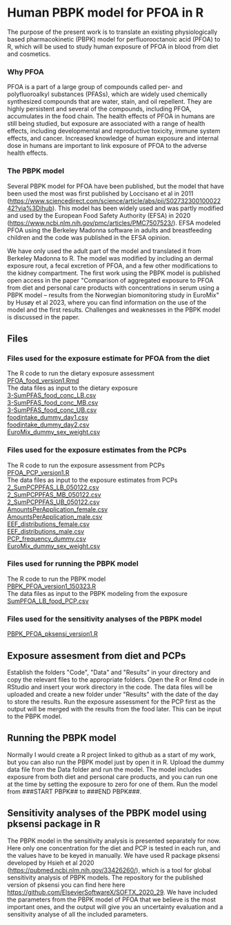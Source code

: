 # Human PBPK model for PFOA in R

The purpose of the present work is to translate an existing physiologically based pharmacokinetic (PBPK) model for perfluorooctanoic acid (PFOA) to R, which will be used to study human exposure of PFOA in blood from diet and cosmetics.

### Why PFOA
PFOA is a part of a large group of compounds called per- and polyfluoroalkyl substances (PFASs), which are widely used chemically synthesized compounds that are water, stain, and oil repellent. They are highly persistent and several of the compounds, including PFOA, accumulates in the food chain. The health effects of PFOA in humans are still being studied, but exposure are associated with a range of health effects, including developmental and reproductive toxicity, immune system effects, and cancer. Increased knowledge of human exposure and internal dose in humans are important to link exposure of PFOA to the adverse health effects.

### The PBPK model
Several PBPK model for PFOA have been published, but the model that have been used the most was first published by Loccisano et al in 2011 (https://www.sciencedirect.com/science/article/abs/pii/S0273230010002242?via%3Dihub). This model has been widely used and was partly modified and used by the European Food Safety Authority (EFSA) in 2020 (https://www.ncbi.nlm.nih.gov/pmc/articles/PMC7507523/). EFSA modeled PFOA using the Berkeley Madonna software in adults and breastfeeding children and the code was published in the EFSA opinion. 

We have only used the adult part of the model and translated it from Berkeley Madonna to R. The model was modified by including an dermal exposure rout, a fecal excretion of PFOA, and a few other modifications to the kidney compartment. The first work using the PBPK model is published open access in the paper "Comparison of aggregated exposure to PFOA  from diet  and personal care products with concentrations in serum using a PBPK model – results from the Norwegian biomonitoring study in EuroMix" by Husøy et al 2023, where you can find information on the use of the model and the first results. 
Challenges and weaknesses in the PBPK model is discussed in the paper.


## Files

### Files used for the exposure estimate for PFOA from the diet
The R code to run the dietary exposure assessment  
[PFOA_food_version1.Rmd](https://github.com/TrineHusoy/PBPK_PFOA/blob/main/Code/PFOA_food_version1.Rmd)  
The data files as input to the dietary exposure  
[3-SumPFAS_food_conc_LB.csv](https://github.com/TrineHusoy/PBPK_PFOA/blob/main/Data/3-SumPFAS_food_conc_LB.csv)  
[3-SumPFAS_food_conc_MB.csv](https://github.com/TrineHusoy/PBPK_PFOA/blob/main/Data/3-SumPFAS_food_conc_MB.csv)  
[3-SumPFAS_food_conc_UB.csv](https://github.com/TrineHusoy/PBPK_PFOA/blob/main/Data/3-SumPFAS_food_conc_UB.csv)  
[foodintake_dummy_day1.csv](https://github.com/TrineHusoy/PBPK_PFOA/blob/main/Data/foodintake_dummy_day1.csv)  
[foodintake_dummy_day2.csv](https://github.com/TrineHusoy/PBPK_PFOA/blob/main/Data/foodintake_dummy_day2.csv)  
[EuroMix_dummy_sex_weight.csv](https://github.com/TrineHusoy/PBPK_PFOA/blob/main/Data/EuroMix_dummy_sex_weight.csv)

### Files used for the exposure estimates from the PCPs
The R code to run the exposure assessment from PCPs  
[PFOA_PCP_version1.R](https://github.com/TrineHusoy/PBPK_PFOA/blob/main/Code/PFOA_PCP_version1.R)  
The data files as input to the exposure estimates from PCPs  
[2_SumPCPPFAS_LB_050122.csv](https://github.com/TrineHusoy/PBPK_PFOA/blob/main/Data/2_SumPCPPFAS_LB_050122.csv)  
[2_SumPCPPFAS_MB_050122.csv](https://github.com/TrineHusoy/PBPK_PFOA/blob/main/Data/2_SumPCPPFAS_MB_050122.csv)  
[2_SumPCPPFAS_UB_050122.csv](https://github.com/TrineHusoy/PBPK_PFOA/blob/main/Data/2_SumPCPPFAS_UB_050122.csv)  
[AmountsPerApplication_female.csv](https://github.com/TrineHusoy/PBPK_PFOA/blob/main/Data/AmountsPerApplication_female.csv)  
[AmountsPerApplication_male.csv](https://github.com/TrineHusoy/PBPK_PFOA/blob/main/Data/AmountsPerApplication_male.csv)  
[EEF_distributions_female.csv](https://github.com/TrineHusoy/PBPK_PFOA/blob/main/Data/EEF_distributions_female.csv)  
[EEF_distributions_male.csv](https://github.com/TrineHusoy/PBPK_PFOA/blob/main/Data/EEF_distributions_male.csv)  
[PCP_frequency_dummy.csv](https://github.com/TrineHusoy/PBPK_PFOA/blob/main/Data/PCP_frequency_dummy.csv)  
[EuroMix_dummy_sex_weight.csv](https://github.com/TrineHusoy/PBPK_PFOA/blob/main/Data/EuroMix_dummy_sex_weight.csv)  

### Files used for running the PBPK model
The R code to run the PBPK model  
[PBPK_PFOA_version1_150323.R](https://github.com/TrineHusoy/PBPK_PFOA/blob/main/Code/PBPK_PFOA%20_version1_150323.R)  
The data files as input to the PBPK modeling from the exposure  
[SumPFOA_LB_food_PCP.csv](https://github.com/TrineHusoy/PBPK_PFOA/blob/main/Data/foodintake_dummy_day1.csv)

### Files used for the sensitivity analyses of the PBPK model
[PBPK_PFOA_pksensi_version1.R](https://github.com/TrineHusoy/PBPK_PFOA/blob/main/Code/PBPK_PFOA_pksensi_version1.R)  

## Exposure assesment from diet and PCPs
Establish the folders "Code", "Data" and "Results" in your directory and copy the relevant files to the appropriate folders. Open the R or Rmd code in RStudio and insert your work directory in the code. The data files will be uploaded and create a new folder under "Results" with the date of the day to store the results. Run the exposure assessment for the PCP first as the output will be merged with the results from the food later. This can be input to the PBPK model.

## Running the PBPK model
Normally I would create a R project linked to github as a start of my work, but you can also run the PBPK model just by open it in R. Upload the dummy data file from the Data folder and run the model. The model includes exposure from both diet and personal care products, and you can run one at the time by setting the exposure to zero for one of them. Run the model from ###START PBPK## to ###END PBPK###. 

## Sensitivity analyses of the PBPK model using pksensi package in R

The PBPK model in the sensitivity analysis is presented separately for now. Here only one concentration for the diet and PCP is tested in each run, and the values have to be keyed in manually. We have used R package pksensi developed by Hsieh et al 2020 (https://pubmed.ncbi.nlm.nih.gov/33426260/), which is a tool for global sensitivity analysis of PBPK models. The repository for the published version of pksensi you can find here here https://github.com/ElsevierSoftwareX/SOFTX_2020_29.
We have included the parameters from the PBPK model of PFOA that we believe is the most important ones, and the output will give you an uncertainty evaluation and a sensitivity analyse of all the included parameters.  



